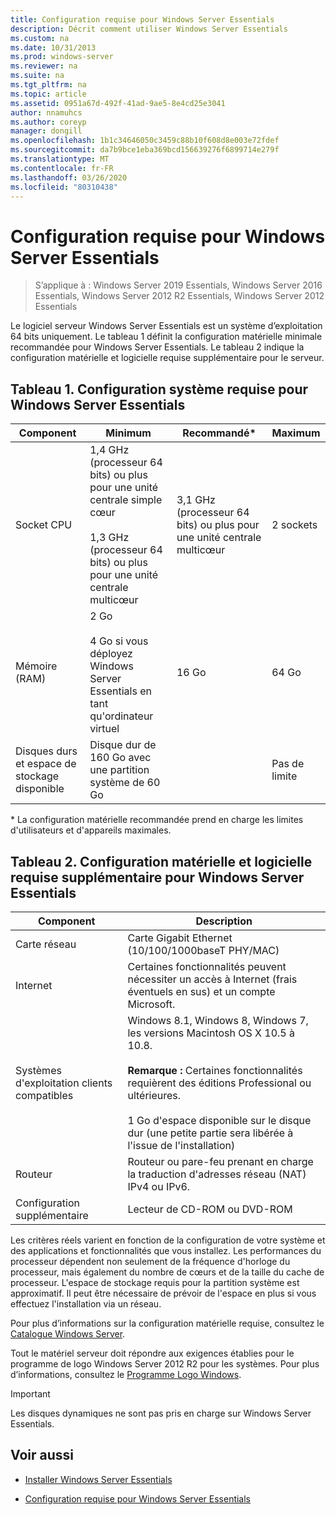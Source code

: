 ```yaml
---
title: Configuration requise pour Windows Server Essentials
description: Décrit comment utiliser Windows Server Essentials
ms.custom: na
ms.date: 10/31/2013
ms.prod: windows-server
ms.reviewer: na
ms.suite: na
ms.tgt_pltfrm: na
ms.topic: article
ms.assetid: 0951a67d-492f-41ad-9ae5-8e4cd25e3041
author: nnamuhcs
ms.author: coreyp
manager: dongill
ms.openlocfilehash: 1b1c34646050c3459c88b10f608d8e003e72fdef
ms.sourcegitcommit: da7b9bce1eba369bcd156639276f6899714e279f
ms.translationtype: MT
ms.contentlocale: fr-FR
ms.lasthandoff: 03/26/2020
ms.locfileid: "80310438"
---
```

# <a name="system-requirements-for-windows-server-essentials"></a>Configuration requise pour Windows Server Essentials

>S’applique à : Windows Server 2019 Essentials, Windows Server 2016 Essentials, Windows Server 2012 R2 Essentials, Windows Server 2012 Essentials 
  
  Le logiciel serveur Windows Server Essentials est un système d’exploitation 64 bits uniquement. Le tableau 1 définit la configuration matérielle minimale recommandée pour Windows Server Essentials. Le tableau 2 indique la configuration matérielle et logicielle requise supplémentaire pour le serveur.  
    
  
## <a name="table-1-system-requirements-for-windows-server-essentials"></a>Tableau 1. Configuration système requise pour Windows Server Essentials  
  
|Component|Minimum|Recommandé*|Maximum|  
|---------------|-------------|-------------------|-------------|  
|Socket CPU|1,4 GHz (processeur 64 bits) ou plus pour une unité centrale simple cœur<br /><br /> 1,3 GHz (processeur 64 bits) ou plus pour une unité centrale multicœur|3,1 GHz (processeur 64 bits) ou plus pour une unité centrale multicœur|2 sockets|  
|Mémoire (RAM)|2 Go<br /><br /> 4 Go si vous déployez Windows Server Essentials en tant qu'ordinateur virtuel|16 Go|64 Go|  
|Disques durs et espace de stockage disponible|Disque dur de 160 Go avec une partition système de 60 Go||Pas de limite|  
  
 \* La configuration matérielle recommandée prend en charge les limites d'utilisateurs et d'appareils maximales.  
  
## <a name="table-2-additional-hardware-and-software-requirements-for-windows-server-essentials"></a>Tableau 2. Configuration matérielle et logicielle requise supplémentaire pour Windows Server Essentials  
  
|Component|Description|  
|---------------|-----------------|  
|Carte réseau|Carte Gigabit Ethernet (10/100/1000baseT PHY/MAC)|  
|Internet|Certaines fonctionnalités peuvent nécessiter un accès à Internet (frais éventuels en sus) et un compte Microsoft.|  
|Systèmes d'exploitation clients compatibles|Windows 8.1, Windows 8, Windows 7, les versions Macintosh OS X 10.5 à 10.8.<br /><br /> **Remarque :** Certaines fonctionnalités requièrent des éditions Professional ou ultérieures.<br /><br /> 1 Go d'espace disponible sur le disque dur (une petite partie sera libérée à l'issue de l'installation)|  
|Routeur|Routeur ou pare-feu prenant en charge la traduction d'adresses réseau (NAT) IPv4 ou IPv6.|  
|Configuration supplémentaire|Lecteur de CD-ROM ou DVD-ROM|  
  
 Les critères réels varient en fonction de la configuration de votre système et des applications et fonctionnalités que vous installez. Les performances du processeur dépendent non seulement de la fréquence d'horloge du processeur, mais également du nombre de cœurs et de la taille du cache de processeur. L'espace de stockage requis pour la partition système est approximatif. Il peut être nécessaire de prévoir de l'espace en plus si vous effectuez l'installation via un réseau.  
  
 Pour plus d’informations sur la configuration matérielle requise, consultez le [Catalogue Windows Server](https://www.windowsservercatalog.com/).  
  
 Tout le matériel serveur doit répondre aux exigences établies pour le programme de logo Windows Server 2012 R2 pour les systèmes. Pour plus d’informations, consultez le [Programme Logo Windows](https://msdn.microsoft.com/windows/hardware/gg487403.aspx).  

> [!IMPORTANT]
> Les disques dynamiques ne sont pas pris en charge sur Windows Server Essentials.

## <a name="see-also"></a>Voir aussi  
 
-   [Installer Windows Server Essentials](../install/Install-Windows-Server-Essentials.md)  
  
-   [Configuration requise pour Windows Server Essentials](system-requirements.md)


